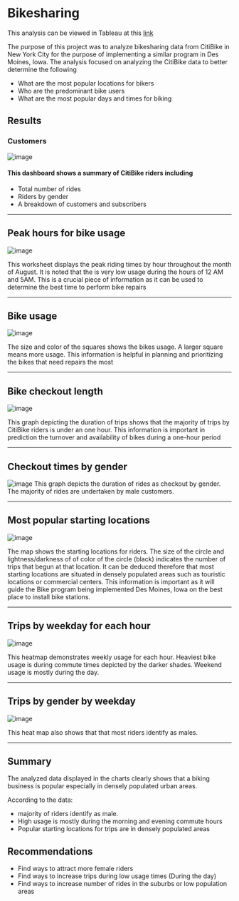 # Bikesharing

This analysis can be viewed in Tableau at this [link](https://public.tableau.com/app/profile/lilian.onsoti)

The purpose of this project was to analyze bikesharing data from CitiBike in New York City for the purpose of implementing a similar program in Des Moines, Iowa. The analysis focused on analyzing the CitiBike data to better determine the following 

- What are the most popular locations for bikers
- Who are the predominant bike users
- What are the most popular days and times for biking 

## Results
### Customers
![image](https://user-images.githubusercontent.com/90416094/149636125-a98580e8-1f3a-4d08-9fd3-88401fbf161a.png)
#### This dashboard shows a summary of CitiBike riders including 
- Total number of rides
- Riders by gender
- A breakdown of customers and subscribers
- -------------------------------------------------------------------------------------------------------------------------------------
## Peak hours for bike usage
![image](https://user-images.githubusercontent.com/90416094/149820311-8b74e7bb-5a10-430b-b755-f806b4ce9464.png)

This worksheet displays the peak riding times by hour throughout the month of August. 
It is noted that the is very low usage during the hours of 12 AM and 5AM. This is a crucial piece of information as it can be used to determine the best time to perform bike repairs
- -----------------------------------------------------------------------------------------------------------------------------------------

## Bike usage
![image](https://user-images.githubusercontent.com/90416094/149820415-b1584776-859c-4e6f-a478-1b3c84296d57.png)

The size and color of the squares shows the bikes usage. A larger square means more usage. This information is helpful in planning and prioritizing the bikes that need repairs the most
- --
## Bike checkout length
![image](https://user-images.githubusercontent.com/90416094/149636147-5ca56f27-7c9d-4935-af44-acee487c99b4.png)

This graph depicting the duration of trips shows that the majority of trips by CitiBike riders is under an one hour. This information is important in prediction the turnover and availability of bikes during a one-hour period
- ----------------------------------------------------------------------------------------------------------------------------------------------

## Checkout times by gender
![image](https://user-images.githubusercontent.com/90416094/149636163-09e83502-280a-4678-9b98-cbaeedd44c4f.png)
This graph depicts the duration of rides as checkout by gender. The majority of rides are undertaken by male customers.
- --------
## Most popular starting locations

![image](https://user-images.githubusercontent.com/90416094/149636154-0761e537-f5c1-493a-a5d3-726db1b626b6.png)

The map shows the starting locations for riders. The size of the circle and lightness/darkness of of color of the circle (black) indicates the number of trips that begun at that location. It can be deduced therefore that most starting locations are situated in densely populated areas such as touristic locations or commercial centers. This information is important as it will guide the Bike program being implemented Des Moines, Iowa on the best place to install bike stations.
- ----

## Trips by weekday for each hour

![image](https://user-images.githubusercontent.com/90416094/149636194-f12472aa-094f-45ab-80fb-e2e41b10e18a.png)

This heatmap demonstrates weekly usage for each hour. Heaviest bike usage is during commute times depicted by the darker shades. Weekend usage is mostly during the day. 
- --
## Trips by gender by weekday

![image](https://user-images.githubusercontent.com/90416094/149637964-1b946145-abf9-42dc-b539-5b493018a0eb.png)

This heat map also shows that that most riders identify as males.
- ----
## Summary
The analyzed data displayed in the charts clearly shows that a biking business is popular especially in densely populated urban areas. 

According to the data:
- majority of riders identify as male. 
- High usage is mostly during the morning and evening commute hours
- Popular starting locations for trips are in densely populated areas

## Recommendations
- Find ways to attract more female riders
- Find ways to increase trips during low usage times (During the day)
- Find ways to increase number of rides in the suburbs or low population areas


